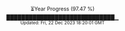 <p align="center">
⏳Year Progress (97.47 %) <br>
█████████████████████████████▁ <br>
<sub>Updated: Fri, 22 Dec 2023 18:20:01 GMT</sub>
</p>

